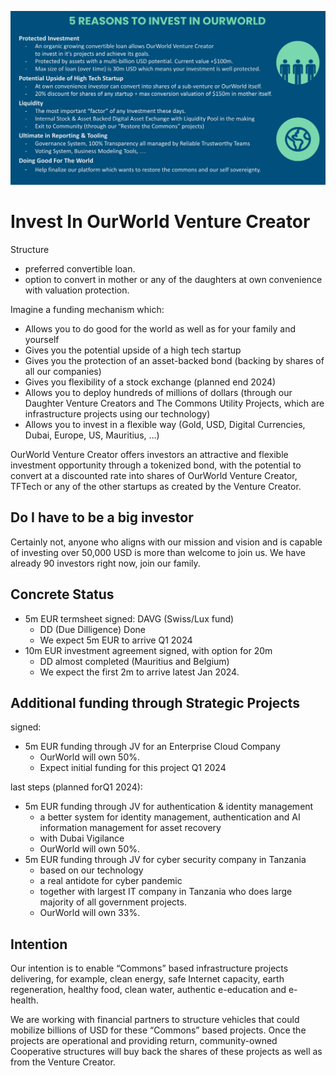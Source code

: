 ![](img/5_reasons_to_invest.png)

# Invest In OurWorld Venture Creator

Structure

- preferred convertible loan.
- option to convert in mother or any of the daughters at own convenience with valuation protection.

Imagine a funding mechanism which:

* Allows you to do good for the world as well as for your family and yourself
* Gives you the potential upside of a high tech startup
* Gives you the protection of an asset-backed bond (backing by shares of all our companies) 
* Gives you flexibility of a stock exchange (planned end 2024)
* Allows you to deploy hundreds of millions of dollars (through our Daughter Venture Creators and The Commons Utility Projects, which are infrastructure projects using our technology)
* Allows you to invest in a flexible way (Gold, USD, Digital Currencies, Dubai, Europe, US, Mauritius, …)


OurWorld Venture Creator offers investors an attractive and flexible investment opportunity through a tokenized bond, with the potential to convert at a discounted rate into shares of OurWorld Venture Creator, TFTech or any of the other startups as created by the Venture Creator.

## Do I have to be a big investor

Certainly not, anyone who aligns with our mission and vision and is capable of investing over 50,000 USD is more than welcome to join us. We have already 90 investors right now, join our family.

## Concrete Status

- 5m EUR termsheet signed: DAVG (Swiss/Lux fund)
  - DD (Due Dilligence) Done
  - We expect 5m EUR to arrive Q1 2024
- 10m EUR investment agreement signed, with option for 20m
  - DD almost completed (Mauritius and Belgium)
  - We expect the first 2m to arrive latest Jan 2024.

## Additional funding through Strategic Projects

signed:

- 5m EUR funding through JV for an Enterprise Cloud Company 
  - OurWorld will own 50%.
  - Expect initial funding for this project Q1 2024

last steps (planned forQ1 2024):

- 5m EUR funding through JV for authentication & identity management
  - a better system for identity management, authentication and AI information management for asset recovery
  - with Dubai Vigilance
  - OurWorld will own 50%.
- 5m EUR funding through JV for cyber security company in Tanzania
  - based on our technology
  - a real antidote for cyber pandemic
  - together with largest IT company in Tanzania who does large majority of all government projects.
  - OurWorld will own 33%.

## Intention

Our intention is to enable “Commons” based infrastructure projects delivering, for example, clean energy, safe Internet capacity, earth regeneration, healthy food, clean water, authentic e-education and e-health. 

We are working with financial partners to structure vehicles that could mobilize billions of USD for these “Commons” based projects. Once the projects are operational and providing return, community-owned Cooperative structures will buy back the shares of these projects as well as from the Venture Creator. 
